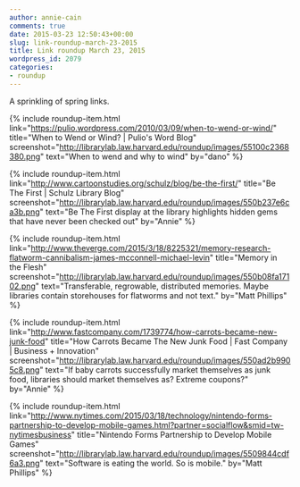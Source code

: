 ```yaml
---
author: annie-cain
comments: true
date: 2015-03-23 12:50:43+00:00
slug: link-roundup-march-23-2015
title: Link roundup March 23, 2015
wordpress_id: 2079
categories:
- roundup
---
```


A sprinkling of spring links.

{% include roundup-item.html
  link="https://pulio.wordpress.com/2010/03/09/when-to-wend-or-wind/"
  title="When to Wend or Wind? | Pulio's Word Blog"
  screenshot="http://librarylab.law.harvard.edu/roundup/images/55100c2368380.png"
  text="When to wend and why to wind"
  by="dano"
%}

{% include roundup-item.html
  link="http://www.cartoonstudies.org/schulz/blog/be-the-first/"
  title="Be The First | Schulz Library Blog"
  screenshot="http://librarylab.law.harvard.edu/roundup/images/550b237e6ca3b.png"
  text="Be The First display at the library highlights hidden gems that have never been checked out"
  by="Annie"
%}

{% include roundup-item.html
  link="http://www.theverge.com/2015/3/18/8225321/memory-research-flatworm-cannibalism-james-mcconnell-michael-levin"
  title="Memory in the Flesh"
  screenshot="http://librarylab.law.harvard.edu/roundup/images/550b08fa17102.png"
  text="Transferable, regrowable, distributed memories. Maybe libraries contain storehouses for flatworms and not text."
  by="Matt Phillips"
%}

{% include roundup-item.html
  link="http://www.fastcompany.com/1739774/how-carrots-became-new-junk-food"
  title="How Carrots Became The New Junk Food | Fast Company | Business + Innovation"
  screenshot="http://librarylab.law.harvard.edu/roundup/images/550ad2b9905c8.png"
  text="If baby carrots successfully market themselves as junk food, libraries should market themselves as? Extreme coupons?"
  by="Annie"
%}

{% include roundup-item.html
  link="http://www.nytimes.com/2015/03/18/technology/nintendo-forms-partnership-to-develop-mobile-games.html?partner=socialflow&smid=tw-nytimesbusiness"
  title="Nintendo Forms Partnership to Develop Mobile Games"
  screenshot="http://librarylab.law.harvard.edu/roundup/images/5509844cdf6a3.png"
  text="Software is eating the world. So is mobile."
  by="Matt Phillips"
%}

